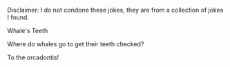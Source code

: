 Disclaimer: I do not condone these jokes, they are from a collection of jokes I found.

Whale's Teeth

Where do whales go to get their teeth checked?

To the orcadontis!

